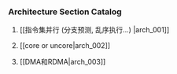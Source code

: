 ### Architecture Section Catalog

1. [[指令集并行 (分支预测, 乱序执行...) |arch_001]]

2. [[core or uncore|arch_002]]

3. [[DMA和RDMA|arch_003]]